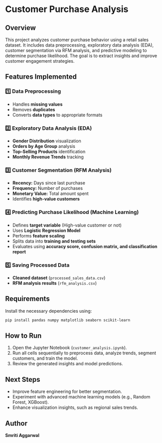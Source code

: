 # Customer Purchase Analysis

## Overview
This project analyzes customer purchase behavior using a retail sales dataset. It includes data preprocessing, exploratory data analysis (EDA), customer segmentation via RFM analysis, and predictive modeling to determine purchase likelihood. The goal is to extract insights and improve customer engagement strategies.

## Features Implemented
### 1️⃣ Data Preprocessing
- Handles **missing values**
- Removes **duplicates**
- Converts **data types** to appropriate formats

### 2️⃣ Exploratory Data Analysis (EDA)
- **Gender Distribution** visualization
- **Orders by Age Group** analysis
- **Top-Selling Products** identification
- **Monthly Revenue Trends** tracking

### 3️⃣ Customer Segmentation (RFM Analysis)
- **Recency:** Days since last purchase
- **Frequency:** Number of purchases
- **Monetary Value:** Total amount spent
- Identifies **high-value customers**

### 4️⃣ Predicting Purchase Likelihood (Machine Learning)
- Defines **target variable** (High-value customer or not)
- Uses **Logistic Regression Model**
- Performs **feature scaling**
- Splits data into **training and testing sets**
- Evaluates using **accuracy score, confusion matrix, and classification report**

### 5️⃣ Saving Processed Data
- **Cleaned dataset** (`processed_sales_data.csv`)
- **RFM analysis results** (`rfm_analysis.csv`)

## Requirements
Install the necessary dependencies using:
```bash
pip install pandas numpy matplotlib seaborn scikit-learn
```

## How to Run
1. Open the Jupyter Notebook (`customer_analysis.ipynb`).
2. Run all cells sequentially to preprocess data, analyze trends, segment customers, and train the model.
3. Review the generated insights and model predictions.

## Next Steps
- Improve feature engineering for better segmentation.
- Experiment with advanced machine learning models (e.g., Random Forest, XGBoost).
- Enhance visualization insights, such as regional sales trends.

## Author
**Smriti Aggarwal**
